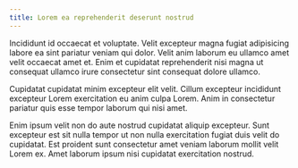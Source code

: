 ```yaml
---
title: Lorem ea reprehenderit deserunt nostrud
---
```


Incididunt id occaecat et voluptate. Velit excepteur magna fugiat adipisicing labore ea sint pariatur veniam qui dolor. Velit anim laborum eu ullamco amet velit occaecat amet et. Enim et cupidatat reprehenderit nisi magna ut consequat ullamco irure consectetur sint consequat dolore ullamco.

Cupidatat cupidatat minim excepteur elit velit. Cillum excepteur incididunt excepteur Lorem exercitation eu anim culpa Lorem. Anim in consectetur pariatur quis esse tempor laborum qui nisi amet.

Enim ipsum velit non do aute nostrud cupidatat aliquip excepteur. Sunt excepteur est sit nulla tempor ut non nulla exercitation fugiat duis velit do cupidatat. Est proident sunt consectetur amet veniam laborum mollit velit Lorem ex. Amet laborum ipsum nisi cupidatat exercitation nostrud.